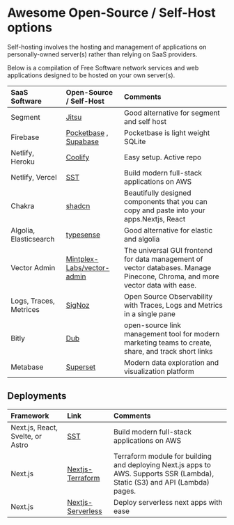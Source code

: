 # Awesome Open-Source / Self-Host options
Self-hosting involves the hosting and management of applications on personally-owned server(s) rather than relying on SaaS providers.

Below is a compilation of Free Software network services and web applications designed to be hosted on your own server(s).

| SaaS Software | Open-Source / Self-Host | Comments |
| :---         | :---         | :---         |  
| Segment   | [Jitsu](https://www.jitsu.com) | Good alternative for segment and self host |
| Firebase   | [Pocketbase](https://www.pocketbase.io) , [Supabase](https://www.supabase.com) | Pocketbase is  light weight SQLite |
| Netlify, Heroku   | [Coolify](https://www.coolify.io) | Easy setup. Active repo |
| Netlify, Vercel   |[SST](https://www.sst.dev) | Build modern full-stack applications on AWS |
| Chakra   | [shadcn](https://ui.shadcn.com) | Beautifully designed components that you can copy and paste into your apps.Nextjs, React |
| Algolia, Elasticsearch   | [typesense](https://typesense.org) | Good alternative for elastic and algolia |
| Vector Admin   | [Mintplex-Labs/vector-admin](https://github.com/Mintplex-Labs/vector-admin) |  The universal GUI frontend for data management of vector databases. Manage Pinecone, Chroma, and more vector data with ease. |
| Logs, Traces, Metrices   | [SigNoz](https://signoz.io) | Open Source Observability with Traces, Logs and Metrics in a single pane |
| Bitly   | [Dub](https://www.dub.sh) | open-source link management tool for modern marketing teams to create, share, and track short links |
| Metabase   | [Superset](https://superset.apache.org) | Modern data exploration and visualization platform |

## Deployments

| Framework | Link | Comments |
| :---         | :---         | :---         |
| Next.js, React, Svelte, or Astro   | [SST](https://www.sst.dev) | Build modern full-stack applications on AWS |
| Next.js   | [Nextjs-Terraform](https://registry.terraform.io/modules/milliHQ/next-js/aws/latest) | Terraform module for building and deploying Next.js apps to AWS. Supports SSR (Lambda), Static (S3) and API (Lambda) pages. |
| Next.js   | [Nextjs-Serverless](https://www.serverless.com/plugins/serverless-nextjs-plugin) | Deploy serverless next apps with ease |

